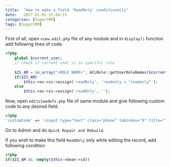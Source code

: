 ```yaml
---
title:  "How to make a field 'ReadOnly' conditionally"
date:   2017-01-01 15:04:23
categories: [SugarCRM]
tags: [SugarCRM]
---
```


First of all, open `view.edit.php` file of any module and in `display()` function add following lines of code.

```php
<?php
	global $current_user;
	// check if current user is in specific role
	
	$IS_AM = in_array("<ROLE NAME>", ACLRole::getUserRoleNames($current_user->id));
	if($IS_AM)
		$this->ev->ss->assign('readOnly', 'readonly = "readonly"');
	else
		$this->ev->ss->assign('readOnly', '');

```

Now, open `editviewdefs.php` file of same module and give following custom code to any desired field.

```php
<?php
'customCode' => '<input type="text" class="phone" tabindex="0" title="" value="{$fields.<FIELD_NAME>.value}" maxlength="100" size="30" id="<FIELD_ID>" name="<FIELD_NAME>" {$readOnly}>',
```

Go to Admin and do `Quick Repair and Rebuild`.

If you wish to make this field `ReadOnly` only while editing the record, add following condition 

```php
<?php
if($IS_AM && !empty($this->bean->id))
```

[jekyll]:      http://jekyllrb.com
[jekyll-gh]:   https://github.com/jekyll/jekyll
[jekyll-help]: https://github.com/jekyll/jekyll-help
